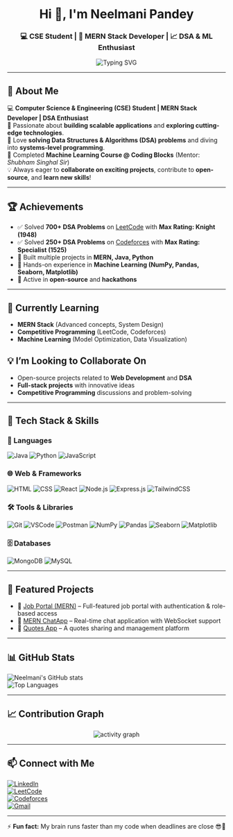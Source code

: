 <h1 align="center">Hi 👋, I'm Neelmani Pandey</h1>
<h3 align="center">💻 CSE Student | 🚀 MERN Stack Developer | 📈 DSA & ML Enthusiast</h3>

<p align="center">
  <img src="https://readme-typing-svg.herokuapp.com?font=Fira+Code&weight=500&size=24&pause=1000&color=FF5733&center=true&vCenter=true&width=600&lines=Full-Stack+Developer;700%2B+LeetCode+Problems+Solved;250%2B+Codeforces+Problems;MERN+Stack+%7C+Machine+Learning+%7C+DSA;Always+Learning+Always+Building" alt="Typing SVG" />
</p>

---

## 🚀 About Me
💻 **Computer Science & Engineering (CSE) Student | MERN Stack Developer | DSA Enthusiast**  
🚀 Passionate about **building scalable applications** and **exploring cutting-edge technologies**.  
📌 Love **solving Data Structures & Algorithms (DSA) problems** and diving into **systems-level programming**.  
🤖 Completed **Machine Learning Course @ Coding Blocks** (Mentor: *Shubham Singhal Sir*)  
💡 Always eager to **collaborate on exciting projects**, contribute to **open-source**, and **learn new skills**!  

---

## 🏆 Achievements
- ✅ Solved **700+ DSA Problems** on [LeetCode](https://leetcode.com/u/neelmanipandey89/) with **Max Rating: Knight (1948)**  
- ✅ Solved **250+ DSA Problems** on [Codeforces](https://codeforces.com/profile/neelmanipandey09) with **Max Rating: Specialist (1525)**  
- 🚀 Built multiple projects in **MERN, Java, Python**  
- 🤖 Hands-on experience in **Machine Learning (NumPy, Pandas, Seaborn, Matplotlib)**  
- 🌱 Active in **open-source** and **hackathons**  

---

## 🌱 Currently Learning
- **MERN Stack** (Advanced concepts, System Design)  
- **Competitive Programming** (LeetCode, Codeforces)  
- **Machine Learning** (Model Optimization, Data Visualization)  

## 💡 I’m Looking to Collaborate On
- Open-source projects related to **Web Development** and **DSA**  
- **Full-stack projects** with innovative ideas  
- **Competitive Programming** discussions and problem-solving  

---

## 🔨 Tech Stack & Skills  

### 🚀 Languages  
![Java](https://img.shields.io/badge/Java-ED8B00?style=for-the-badge&logo=openjdk&logoColor=white)
![Python](https://img.shields.io/badge/Python-3776AB?style=for-the-badge&logo=python&logoColor=white)
![JavaScript](https://img.shields.io/badge/JavaScript-F7DF1E?style=for-the-badge&logo=javascript&logoColor=black)

### 🌐 Web & Frameworks  
![HTML](https://img.shields.io/badge/HTML5-E34F26?style=for-the-badge&logo=html5&logoColor=white)
![CSS](https://img.shields.io/badge/CSS-1572B6?style=for-the-badge&logo=css3&logoColor=white)
![React](https://img.shields.io/badge/React-20232A?style=for-the-badge&logo=react&logoColor=61DAFB)
![Node.js](https://img.shields.io/badge/Node.js-43853D?style=for-the-badge&logo=node.js&logoColor=white)
![Express.js](https://img.shields.io/badge/Express.js-000000?style=for-the-badge&logo=express&logoColor=white)
![TailwindCSS](https://img.shields.io/badge/Tailwind_CSS-06B6D4?style=for-the-badge&logo=tailwind-css&logoColor=white)

### 🛠️ Tools & Libraries  
![Git](https://img.shields.io/badge/Git-F05032?style=for-the-badge&logo=git&logoColor=white)
![VSCode](https://img.shields.io/badge/VSCode-0078d7?style=for-the-badge&logo=visual-studio-code&logoColor=white)
![Postman](https://img.shields.io/badge/Postman-FF6C37?style=for-the-badge&logo=postman&logoColor=white)
![NumPy](https://img.shields.io/badge/Numpy-013243?style=for-the-badge&logo=numpy&logoColor=white)
![Pandas](https://img.shields.io/badge/Pandas-150458?style=for-the-badge&logo=pandas&logoColor=white)
![Seaborn](https://img.shields.io/badge/Seaborn-4C78A8?style=for-the-badge&logo=python&logoColor=white)
![Matplotlib](https://img.shields.io/badge/Matplotlib-003B57?style=for-the-badge&logo=plotly&logoColor=white)

### 🗄️ Databases  
![MongoDB](https://img.shields.io/badge/MongoDB-4EA94B?style=for-the-badge&logo=mongodb&logoColor=white)
![MySQL](https://img.shields.io/badge/MySQL-4479A1?style=for-the-badge&logo=mysql&logoColor=white)

---

## 🌟 Featured Projects
- 🚀 [Job Portal (MERN)](https://github.com/neelmanip-999/Job-Portal-MERN) – Full-featured job portal with authentication & role-based access  
- 💬 [MERN ChatApp](https://github.com/neelmanip-999/MERN-ChatApp) – Real-time chat application with WebSocket support  
- 📝 [Quotes App](https://github.com/neelmanip-999/Quotes-App) – A quotes sharing and management platform  

---

## 📊 GitHub Stats  
![Neelmani's GitHub stats](https://github-readme-stats.vercel.app/api?username=neelmanip-999&show_icons=true&theme=radical)  
![Top Languages](https://github-readme-stats.vercel.app/api/top-langs/?username=neelmanip-999&layout=compact&theme=radical)  

---

## 📈 Contribution Graph  
<p align="center">
  <img src="https://github-readme-activity-graph.vercel.app/graph?username=neelmanip-999&theme=react-dark" alt="activity graph" />
</p>

---

## 📫 Connect with Me  
[![LinkedIn](https://img.shields.io/badge/LinkedIn-0077B5?style=for-the-badge&logo=linkedin&logoColor=white)](https://www.linkedin.com/in/neelmani-pandey-93499b223/)  
[![LeetCode](https://img.shields.io/badge/LeetCode-FFA116?style=for-the-badge&logo=leetcode&logoColor=white)](https://leetcode.com/u/neelmanipandey89/)  
[![Codeforces](https://img.shields.io/badge/Codeforces-1F8ACB?style=for-the-badge&logo=codeforces&logoColor=white)](https://codeforces.com/profile/neelmanipandey09)  
[![Gmail](https://img.shields.io/badge/Gmail-D14836?style=for-the-badge&logo=gmail&logoColor=white)](mailto:neelmani.p999@gmail.com)  

---

⚡ **Fun fact:** My brain runs faster than my code when deadlines are close 😎💪  
